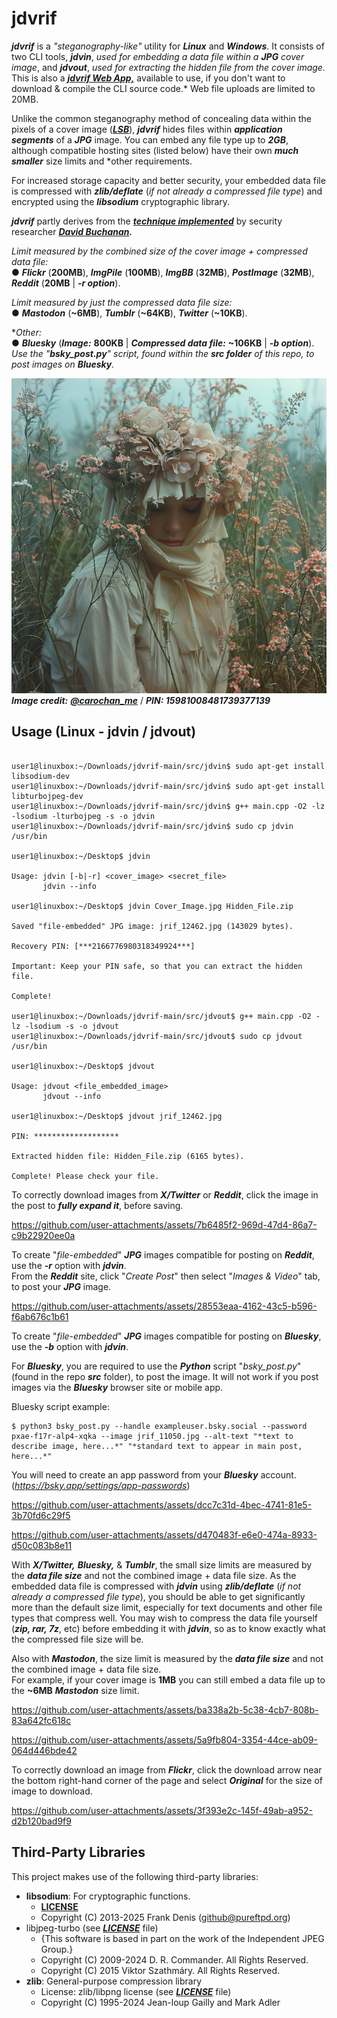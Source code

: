 # jdvrif

***jdvrif*** is a *"steganography-like"* utility for ***Linux*** and ***Windows***. It consists of two CLI tools, ***jdvin***, *used for embedding a data file within a ***JPG*** cover image*, and ***jdvout***, *used for extracting the hidden file from the cover image.* This is also a [***jdvrif Web App,***](https://cleasbycode.co.uk/jdvrif/index/) available to use, if you don't want to download & compile the CLI source code.* Web file uploads are limited to 20MB.    

Unlike the common steganography method of concealing data within the pixels of a cover image ([***LSB***](https://ctf101.org/forensics/what-is-stegonagraphy/)), ***jdvrif*** hides files within ***application segments*** of a ***JPG*** image. You can embed any file type up to ***2GB***, although compatible hosting sites (listed below) have their own ***much smaller*** size limits and *other requirements.  

For increased storage capacity and better security, your embedded data file is compressed with ***zlib/deflate*** (*if not already a compressed file type*) and encrypted using the ***libsodium*** cryptographic library.  

***jdvrif*** partly derives from the ***[technique implemented](https://www.vice.com/en/article/bj4wxm/tiny-picture-twitter-complete-works-of-shakespeare-steganography)*** by security researcher ***[David Buchanan](https://www.da.vidbuchanan.co.uk/).*** 

*Limit measured by the combined size of the cover image + compressed data file:*  
● ***Flickr*** (**200MB**), ***ImgPile*** (**100MB**), ***ImgBB*** (**32MB**), ***PostImage*** (**32MB**), ***Reddit*** (**20MB** | ***-r option***).  

*Limit measured by just the compressed data file size:*  
● ***Mastodon*** (**~6MB**), ***Tumblr*** (**~64KB**), ***Twitter*** (**~10KB**).  

**Other:*  
● ***Bluesky*** (***Image:*** **800KB** | ***Compressed data file:*** **~106KB** | ***-b option***).  
*Use the "***bsky_post.py***" script, found within the ***src folder*** of this repo, to post images on ***Bluesky***.*
  


![Demo Image](https://github.com/CleasbyCode/jdvrif/blob/main/demo_image/jrif_42139.jpg)  
***Image credit:*** [***@carochan_me***](https://x.com/carochan_me) / ***PIN: 15981008481739377139***

## Usage (Linux - jdvin / jdvout)

```console

user1@linuxbox:~/Downloads/jdvrif-main/src/jdvin$ sudo apt-get install libsodium-dev
user1@linuxbox:~/Downloads/jdvrif-main/src/jdvin$ sudo apt-get install libturbojpeg-dev
user1@linuxbox:~/Downloads/jdvrif-main/src/jdvin$ g++ main.cpp -O2 -lz -lsodium -lturbojpeg -s -o jdvin
user1@linuxbox:~/Downloads/jdvrif-main/src/jdvin$ sudo cp jdvin /usr/bin

user1@linuxbox:~/Desktop$ jdvin 

Usage: jdvin [-b|-r] <cover_image> <secret_file>  
       jdvin --info

user1@linuxbox:~/Desktop$ jdvin Cover_Image.jpg Hidden_File.zip
  
Saved "file-embedded" JPG image: jrif_12462.jpg (143029 bytes).

Recovery PIN: [***2166776980318349924***]

Important: Keep your PIN safe, so that you can extract the hidden file.

Complete!

user1@linuxbox:~/Downloads/jdvrif-main/src/jdvout$ g++ main.cpp -O2 -lz -lsodium -s -o jdvout
user1@linuxbox:~/Downloads/jdvrif-main/src/jdvout$ sudo cp jdvout /usr/bin

user1@linuxbox:~/Desktop$ jdvout

Usage: jdvout <file_embedded_image>
       jdvout --info
        
user1@linuxbox:~/Desktop$ jdvout jrif_12462.jpg

PIN: *******************

Extracted hidden file: Hidden_File.zip (6165 bytes).

Complete! Please check your file.

```
To correctly download images from ***X/Twitter*** or ***Reddit***, click the image in the post to ***fully expand it***, before saving.  

https://github.com/user-attachments/assets/7b6485f2-969d-47d4-86a7-c9b22920ee0a

To create "*file-embedded*" ***JPG*** images compatible for posting on ***Reddit***, use the ***-r*** option with ***jdvin***.  
From the ***Reddit*** site, click "*Create Post*" then select "*Images & Video*" tab, to post your ***JPG*** image.  

https://github.com/user-attachments/assets/28553eaa-4162-43c5-b596-f6ab676c1b61

To create "*file-embedded*" ***JPG*** images compatible for posting on ***Bluesky***, use the ***-b*** option with ***jdvin***.

For ***Bluesky***, you are required to use the ***Python*** script "*bsky_post.py*" (found in the repo ***src*** folder), to post the image.
It will not work if you post images via the ***Bluesky*** browser site or mobile app.

Bluesky script example:
```console
$ python3 bsky_post.py --handle exampleuser.bsky.social --password pxae-f17r-alp4-xqka --image jrif_11050.jpg --alt-text "*text to describe image, here...*" "*standard text to appear in main post, here...*"
```
You will need to create an app password from your ***Bluesky*** account. (*https://bsky.app/settings/app-passwords*)

https://github.com/user-attachments/assets/dcc7c31d-4bec-4741-81e5-3b70fd6c29f5

https://github.com/user-attachments/assets/d470483f-e6e0-474a-8933-d50c083b8e11

With ***X/Twitter,*** ***Bluesky,*** & ***Tumblr***, the small size limits are measured by the ***data file size*** and not the combined image + data file size.
As the embedded data file is compressed with ***jdvin*** using ***zlib/deflate*** (*if not already a compressed file type*), you should be able to get significantly more than the default size limit, especially for text documents and other file types that compress well. You may wish to compress the data file yourself (***zip, rar, 7z***, etc) before embedding it with ***jdvin***, so as to know exactly what the compressed file size will be.

Also with ***Mastodon***, the size limit is measured by the ***data file size*** and not the combined image + data file size.  
For example, if your cover image is **1MB** you can still embed a data file up to the **~6MB** ***Mastodon*** size limit.

https://github.com/user-attachments/assets/ba338a2b-5c38-4cb7-808b-83a642fc618c

https://github.com/user-attachments/assets/5a9fb804-3354-44ce-ab09-064d446bde42

To correctly download an image from ***Flickr***, click the download arrow near the bottom right-hand corner of the page and select ***Original*** for the size of image to download.

https://github.com/user-attachments/assets/3f393e2c-145f-49ab-a952-d2b120bad9f9

## Third-Party Libraries

This project makes use of the following third-party libraries:

- **libsodium**: For cryptographic functions.
  - [**LICENSE**](https://github.com/jedisct1/libsodium/blob/master/LICENSE)
  - Copyright (C) 2013-2025 Frank Denis (github@pureftpd.org)
- libjpeg-turbo (see [***LICENSE***](https://github.com/libjpeg-turbo/libjpeg-turbo/blob/main/LICENSE.md) file)  
  - {This software is based in part on the work of the Independent JPEG Group.}
  - Copyright (C) 2009-2024 D. R. Commander. All Rights Reserved.
  - Copyright (C) 2015 Viktor Szathmáry. All Rights Reserved.
- **zlib**: General-purpose compression library
  - License: zlib/libpng license (see [***LICENSE***](https://github.com/madler/zlib/blob/develop/LICENSE) file)
  - Copyright (C) 1995-2024 Jean-loup Gailly and Mark Adler
    

##

